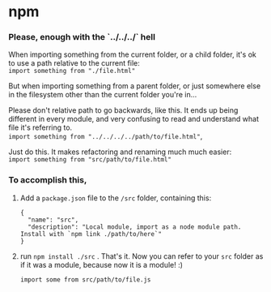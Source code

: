 # npm

### Please, enough with the \`../../../\` hell

When importing something from the current folder, or a child folder, it's ok to use a path relative to the current file:  
`import something from "./file.html"`

But when importing something from a parent folder, or just somewhere else in the filesystem other than the current folder you're in...

Please don't relative path to go backwards, like this. It ends up being different in every module, and very confusing to read and understand what file it's referring to.  
`import something from "../../../../path/to/file.html"`, 

Just do this. It makes refactoring and renaming much much easier:  
`import something from "src/path/to/file.html"` 

### To accomplish this, 

1. Add a `package.json` file to the `/src` folder, containing this:

   ```text
   {
     "name": "src",
     "description": "Local module, import as a node module path. Install with `npm link ./path/to/here`"
   } 
   ```

2. run `npm install ./src` . That's it. Now you can refer to your `src` folder as if it was a module, because now it is a module! :\) 

   `import some from src/path/to/file.js`



